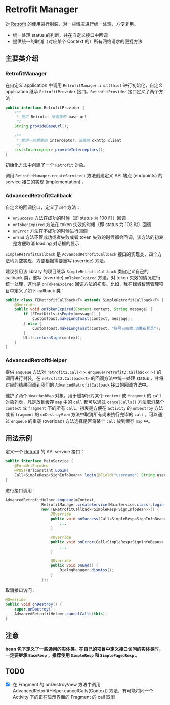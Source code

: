 # Retrofit Manager

对 [Retrofit][1] 的使用进行封装，对一些情况进行统一处理，方便复用。

* 统一处理 status 的判断，并在自定义接口中回调
* 提供统一的取消（对应某个 Context 的）所有网络请求的便捷方法

## 主要类介绍

### RetrofitManager

在自定义 application 中调用 `RetrofitManager.init(this)` 进行初始化，自定义 application 继承 `RetrofitProvider` 接口。`RetrofitProvider` 接口定义了两个方法：

```java
public interface RetrofitProvider {
    /**
     * 提供 Retrofit 所需要的 base url
     */
    String provideBaseUrl();

    /**
     * 提供一些需要的 interceptor，设置给 okhttp client
     */
    List<Interceptor> provideInterceptors();
}
```

初始化方法中创建了一个 `Retrofit` 对象。

调用 `RetrofitManager.createService()` 方法创建定义 API 端点 (endpoints) 的 service 接口的实现 (implementation) 。

### AdvancedRetrofitCallback

自定义的回调接口，定义了四个方法：
* `onSuccess` 方法在成功的时候（即 status 为 100 时）回调
* `onTokenExpired` 方法在 token 失效的时候（即 status 为 102 时）回调
* `onError` 方法在不成功的时候进行回调
* `onEnd` 方法不管成功或者失败或者 token 失效的时候都会回调，该方法的初衷是方便取消 loading 对话框的显示

`SimpleRetrofitCallback` 是 `AdvancedRetrofitCallback` 接口的实现类，四个方法均为空实现，方便根据需要重写 (override) 方法。

建议引用该 library 的项目继承 `SimpleRetrofitCallback` 类自定义自己的 callback 类，重写 (override) `onTokenExpired` 方法，对 token 失效的情况进行统一处理，这也是 `onTokenExpired` 回调方法的初衷。比如，我在绿城智慧管理项目中定义了如下 callback 类：

```java
public class TERetrofitCallback<T> extends SimpleRetrofitCallback<T> {
    @Override
    public void onTokenExpired(Context context, String message) {
        if (!TextUtils.isEmpty(message)) {
            CustomToast.makeLongToast(context, message);
        } else {
            CustomToast.makeLongToast(context, "账号已失效,请重新登录");
        }
        Utils.returnSign(context);
    }
}
```

### AdvancedRetrofitHelper

提供 `enqueue` 方法对 `retrofit2.Call<T>.enqueue(retrofit2.Callback<T>)` 的调用进行封装，在 `retrofit2.Callback<T>` 的回调方法中统一处理 status ，并将对应的结果回调到我们的 `AdvancedRetrofitCallback` 接口的回调方法中。

维护了两个 `WeakHashMap` 对象，用于缓存针对某个 `context` 或 `fragment` 的 `call` 对象列表，凡是放到缓存 `map` 中的 `call` 都可以通过 `cancelCalls()` 方法取消某个 `context` 或 `fragment` 下的所有 `call`。初衷是方便在 `activity` 的 `onDestroy` 方法或者 `fragment` 的 `onDestroyView` 方法中取消所有尚未执行完毕的 `call` 。可以通过 `enqueue` 的重载 (overload) 方法选择是否将某个 `call` 放到缓存 `map` 中。

## 用法示例

定义一个 [Retrofit][1] 的 API service 接口：

```java
public interface MainService {
    @FormUrlEncoded
    @POST(UrlConstant.LOGIN)
    Call<SimpleResp<SignInfoBean>> login(@Field("username") String username, @Field("password") String password);
}
```

进行接口调用：

```java
AdvancedRetrofitHelper.enqueue(mContext,
				RetrofitManager.createService(MainService.class).login(username, password),
				new TERetrofitCallback<SimpleResp<SignInfoBean>>() {
					@Override
					public void onSuccess(Call<SimpleResp<SignInfoBean>> call, SimpleResp<SignInfoBean> resp) {
						...
					}

					@Override
					public void onError(Call<SimpleResp<SignInfoBean>> call, String error) {
						...
					}

					@Override
					public void onEnd() {
						DialogManager.dismiss();
					}
				});
```

取消接口访问：

```java
@Override
public void onDestroy() {
    super.onDestroy();
    AdvancedRetrofitHelper.cancelCalls(this);
}
```

## 注意

**bean 包下定义了一些通用的实体类。在自己的项目中定义接口访问的实体类时，一定要继承 `BaseResp` ，推荐使用 `SimpleResp` 和 `SimplePagedResp` 。**

## TODO

- [x] 在 Fragment 的 onDestroyView 方法中调用 AdvancedRetrofitHelper.cancelCalls(Context) 方法，有可能将同一个 Activity 下的正在显示界面的 Fragment 的 call 取消

[1]: https://github.com/square/retrofit
